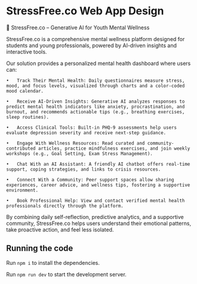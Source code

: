 
  # StressFree.co Web App Design
🧠 StressFree.co – Generative AI for Youth Mental Wellness

StressFree.co is a comprehensive mental wellness platform designed for students and young professionals, powered by AI-driven insights and interactive tools.

Our solution provides a personalized mental health dashboard where users can:

	•	Track Their Mental Health: Daily questionnaires measure stress, mood, and focus levels, visualized through charts and a color-coded mood calendar.
 
	•	Receive AI-Driven Insights: Generative AI analyzes responses to predict mental health indicators like anxiety, procrastination, and burnout, and recommends actionable tips (e.g., breathing exercises, sleep routines).
 
	•	Access Clinical Tools: Built-in PHQ-9 assessments help users evaluate depression severity and receive next-step guidance.
 
	•	Engage With Wellness Resources: Read curated and community-contributed articles, practice mindfulness exercises, and join weekly workshops (e.g., Goal Setting, Exam Stress Management).
 
	•	Chat With an AI Assistant: A friendly AI chatbot offers real-time support, coping strategies, and links to crisis resources.
 
	•	Connect With a Community: Peer support spaces allow sharing experiences, career advice, and wellness tips, fostering a supportive environment.
 
	•	Book Professional Help: View and contact verified mental health professionals directly through the platform.

By combining daily self-reflection, predictive analytics, and a supportive community, StressFree.co helps users understand their emotional patterns, take proactive action, and feel less isolated.


  ## Running the code

  Run `npm i` to install the dependencies.

  Run `npm run dev` to start the development server.
  
